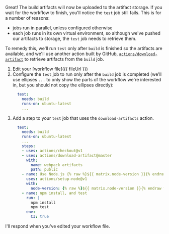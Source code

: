 Great! The build artifacts will now be uploaded to the artifact storage. If you wait for the workflow to finish, you'll notice the `test` job still fails. This is for a number of reasons:
- jobs run in parallel, unless configured otherwise 
- each job runs in its own virtual environment, so although we've pushed our artifacts to storage, the `test` job needs to retrieve them.

To remedy this, we'll run `test` only after `build` is finished so the artifacts are available, and we'll use another action built by GitHub, [`actions/download-artifact`](https://github.com/actions/download-artifact) to retrieve artifacts from the `build` job.

1. Edit your [workflow file]({{ fileUrl }})
1. Configure the `test` job to run only after the `build` job is completed (we'll use ellipses `...` to only show the parts of the workflow we're interested in, but you should not copy the ellipses directly):
    ```yaml
      test:
        needs: build
        runs-on: ubuntu-latest
        ...
    ```
1. Add a step to your `test` job that uses the `download-artifacts` action.
    ```yaml
      test:
        needs: build
        runs-on: ubuntu-latest
        ...
        steps:
        - uses: actions/checkout@v1
        - uses: actions/download-artifact@master
          with: 
            name: webpack artifacts
            path: public
        - name: Use Node.js {% raw %}${{ matrix.node-version }}{% endraw %}
          uses: actions/setup-node@v1
          with:
            node-version: {% raw %}${{ matrix.node-version }}{% endraw %}
        - name: npm install, and test
          run: |
            npm install
            npm test
          env:
            CI: true
    ```
I'll respond when you've edited your workflow file. 